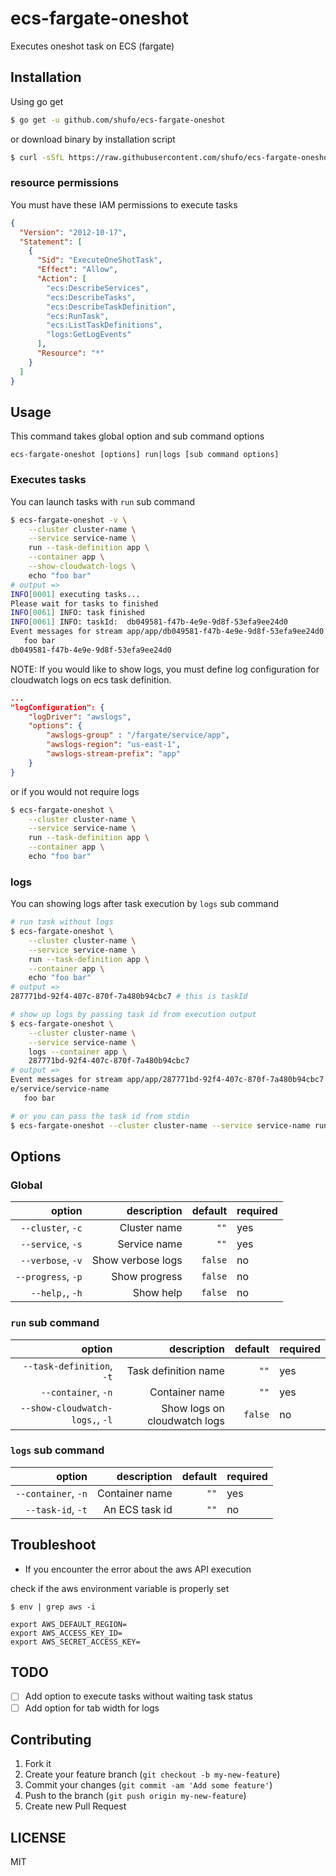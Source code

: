 # ecs-fargate-oneshot

Executes oneshot task on ECS (fargate)

## Installation

Using go get

```bash
$ go get -u github.com/shufo/ecs-fargate-oneshot
```

or download binary by installation script

```bash
$ curl -sSfL https://raw.githubusercontent.com/shufo/ecs-fargate-oneshot/master/install.sh  | sh -s
```

### resource permissions

You must have these IAM permissions to execute tasks

```json
{
  "Version": "2012-10-17",
  "Statement": [
    {
      "Sid": "ExecuteOneShotTask",
      "Effect": "Allow",
      "Action": [
        "ecs:DescribeServices",
        "ecs:DescribeTasks",
        "ecs:DescribeTaskDefinition",
        "ecs:RunTask",
        "ecs:ListTaskDefinitions",
        "logs:GetLogEvents"
      ],
      "Resource": "*"
    }
  ]
}
```

## Usage

This command takes global option and sub command options

`ecs-fargate-oneshot [options] run|logs [sub command options]`

### Executes tasks

You can launch tasks with `run` sub command

```bash
$ ecs-fargate-oneshot -v \
    --cluster cluster-name \
    --service service-name \
    run --task-definition app \
    --container app \
    --show-cloudwatch-logs \
    echo "foo bar"
# output =>
INFO[0001] executing tasks...
Please wait for tasks to finished 
INFO[0061] INFO: task finished                          
INFO[0061] INFO: taskId:  db049581-f47b-4e9e-9d8f-53efa9ee24d0 
Event messages for stream app/app/db049581-f47b-4e9e-9d8f-53efa9ee24d0 in log group LOG-GROUP-NAME: /fargate/service/app
   foo bar
db049581-f47b-4e9e-9d8f-53efa9ee24d0
```



NOTE: If you would like to show logs, you must define log configuration for cloudwatch logs on ecs task definition.

```json
...
"logConfiguration": {
    "logDriver": "awslogs",
    "options": {
        "awslogs-group" : "/fargate/service/app",
        "awslogs-region": "us-east-1",
        "awslogs-stream-prefix": "app"
    }
}
```

or if you would not require logs

```bash
$ ecs-fargate-oneshot \
    --cluster cluster-name \
    --service service-name \
    run --task-definition app \
    --container app \
    echo "foo bar"
```

### logs

You can showing logs after task execution by `logs` sub command

```bash
# run task without logs
$ ecs-fargate-oneshot \
    --cluster cluster-name \
    --service service-name \
    run --task-definition app \
    --container app \
    echo "foo bar"
# output =>
287771bd-92f4-407c-870f-7a480b94cbc7 # this is taskId

# show up logs by passing task id from execution output
$ ecs-fargate-oneshot \
    --cluster cluster-name \
    --service service-name \
    logs --container app \
    287771bd-92f4-407c-870f-7a480b94cbc7
# output =>
Event messages for stream app/app/287771bd-92f4-407c-870f-7a480b94cbc7 in log group LOG-GROUP-NAME: /fargat
e/service/service-name
   foo bar

# or you can pass the task id from stdin
$ ecs-fargate-oneshot --cluster cluster-name --service service-name run --task-definition app --container app echo "foo bar" | ecs-fargate-oneshot --cluster cluster-name --service service-name logs --container app
```

## Options

### Global

|             option |       description | default | required |
| -----------------: | ----------------: | ------: | -------- |
|  `--cluster`, `-c` |      Cluster name |    `""` | yes      |
|  `--service`, `-s` |      Service name |    `""` | yes      |
|  `--verbose`, `-v` | Show verbose logs | `false` | no       |
| `--progress`, `-p` |     Show progress | `false` | no       |
|    `--help,`, `-h` |         Show help | `false` | no       |

### `run` sub command

|                          option |                  description | default | required |
| ------------------------------: | ---------------------------: | ------: | -------- |
|       `--task-definition`, `-t` |         Task definition name |    `""` | yes      |
|             `--container`, `-n` |               Container name |    `""` | yes      |
| `--show-cloudwatch-logs,`, `-l` | Show logs on cloudwatch logs | `false` | no       |

### `logs` sub command

|              option |    description | default | required |
| ------------------: | -------------: | ------: | -------- |
| `--container`, `-n` | Container name |    `""` | yes      |
|   `--task-id`, `-t` |  An ECS task id |    `""` | no       |



## Troubleshoot

- If you encounter the error about the aws API execution

check if the aws environment variable is properly set

```
$ env | grep aws -i

export AWS_DEFAULT_REGION=
export AWS_ACCESS_KEY_ID=
export AWS_SECRET_ACCESS_KEY=
```

## TODO

- [ ] Add option to execute tasks without waiting task status
- [ ] Add option for tab width for logs

## Contributing

1.  Fork it
2.  Create your feature branch (`git checkout -b my-new-feature`)
3.  Commit your changes (`git commit -am 'Add some feature'`)
4.  Push to the branch (`git push origin my-new-feature`)
5.  Create new Pull Request

## LICENSE

MIT
